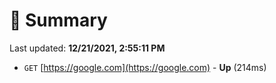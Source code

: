# 📖 Summary
Last updated: **12/21/2021, 2:55:11 PM**

- `GET` [https://google.com](https://google.com) - **Up** (214ms)
